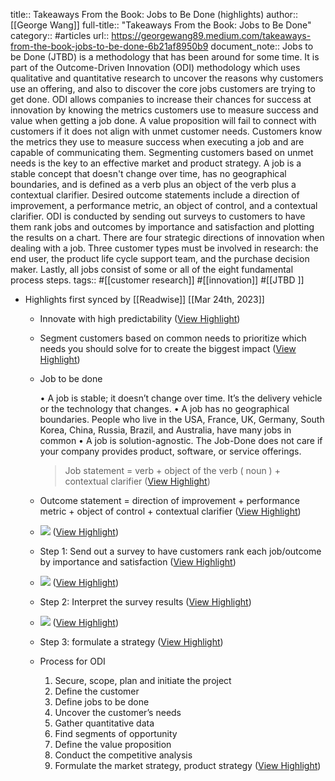 title:: Takeaways From the Book: Jobs to Be Done (highlights)
author:: [[George Wang]]
full-title:: "Takeaways From the Book: Jobs to Be Done"
category:: #articles
url:: https://georgewang89.medium.com/takeaways-from-the-book-jobs-to-be-done-6b21af8950b9
document_note:: Jobs to be Done (JTBD) is a methodology that has been around for some time. It is part of the Outcome-Driven Innovation (ODI) methodology which uses qualitative and quantitative research to uncover the reasons why customers use an offering, and also to discover the core jobs customers are trying to get done. ODI allows companies to increase their chances for success at innovation by knowing the metrics customers use to measure success and value when getting a job done. A value proposition will fail to connect with customers if it does not align with unmet customer needs. Customers know the metrics they use to measure success when executing a job and are capable of communicating them. Segmenting customers based on unmet needs is the key to an effective market and product strategy. A job is a stable concept that doesn't change over time, has no geographical boundaries, and is defined as a verb plus an object of the verb plus a contextual clarifier. Desired outcome statements include a direction of improvement, a performance metric, an object of control, and a contextual clarifier. ODI is conducted by sending out surveys to customers to have them rank jobs and outcomes by importance and satisfaction and plotting the results on a chart. There are four strategic directions of innovation when dealing with a job. Three customer types must be involved in research: the end user, the product life cycle support team, and the purchase decision maker. Lastly, all jobs consist of some or all of the eight fundamental process steps.
tags:: #[[customer research]] #[[innovation]] #[[JTBD ]]

- Highlights first synced by [[Readwise]] [[Mar 24th, 2023]]
	- Innovate with high predictability ([View Highlight](https://read.readwise.io/read/01gw871r3n9ak3dz222m56g04m))
	- Segment customers based on common needs to prioritize which needs you should solve for to create the biggest impact ([View Highlight](https://read.readwise.io/read/01gw871vyasyyk2ykjaxt635q0))
	- Job to be done
	  
	  •   A job is stable; it doesn’t change over time. It’s the delivery vehicle or the technology that changes.
	  •   A job has no geographical boundaries. People who live in the USA, France, UK, Germany, South Korea, China, Russia, Brazil, and Australia, have many jobs in common
	  •   A job is solution-agnostic. The Job-Done does not care if your company provides product, software, or service offerings.
	  
	  > Job statement = verb + object of the verb ( noun ) + contextual clarifier ([View Highlight](https://read.readwise.io/read/01gw8721w1t18ga4cm5fp38gdk))
	- Outcome statement = direction of improvement + performance metric + object of control + contextual clarifier ([View Highlight](https://read.readwise.io/read/01gw8725b46886gs109k2vydzn))
	- ![](https://miro.medium.com/max/700/1*KGrGcwU-nl7q7bruwhqd2g.png) ([View Highlight](https://read.readwise.io/read/01gw872mth6d14p868egsja63e))
	- Step 1: Send out a survey to have customers rank each job/outcome by importance and satisfaction ([View Highlight](https://read.readwise.io/read/01gw872yfhhtm72t1h8398qqfh))
	- ![](https://miro.medium.com/max/469/1*7nmpGDjwcc7_1ZUAVr4-cQ.png) ([View Highlight](https://read.readwise.io/read/01gw872shnr16y5jrhbjrth6a5))
	- Step 2: Interpret the survey results ([View Highlight](https://read.readwise.io/read/01gw8730pjxx7s67p9h4cpmx5t))
	- ![](https://miro.medium.com/max/700/1*xhSOiDO6yKRmAW3Hl77dPQ.png) ([View Highlight](https://read.readwise.io/read/01gw8732schg8sy7mjbp7jz0g7))
	- Step 3: formulate a strategy ([View Highlight](https://read.readwise.io/read/01gw87362f6m43bs7n5aaf6yv8))
	- Process for ODI
	  
	  1.  Secure, scope, plan and initiate the project
	  2.  Define the customer
	  3.  Define jobs to be done
	  4.  Uncover the customer’s needs
	  5.  Gather quantitative data
	  6.  Find segments of opportunity
	  7.  Define the value proposition
	  8.  Conduct the competitive analysis
	  9.  Formulate the market strategy, product strategy ([View Highlight](https://read.readwise.io/read/01gw873jcbd98ptbb08fvmznkj))